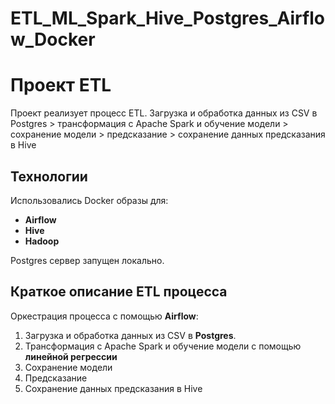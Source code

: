 # ETL_ML_Spark_Hive_Postgres_Airflow_Docker

# Проект ETL

Проект реализует процесс ETL. Загрузка и обработка данных из CSV в Postgres  >  трансформация с Apache Spark и обучение модели >  сохранение модели > предсказание >
сохранение данных предсказания в Hive

## Технологии

Использовались Docker образы для:
- **Airflow**
- **Hive**
- **Hadoop**

Postgres сервер запущен локально.

## Краткое описание ETL процесса

Оркестрация процесса с помощью **Airflow**:
1. Загрузка и обработка данных из CSV в **Postgres**.
2. Трансформация с Apache Spark и обучение модели c помощью **линейной регрессии**
3. Cохранение модели
4. Предсказание
5. Сохранение данных предсказания в Hive
